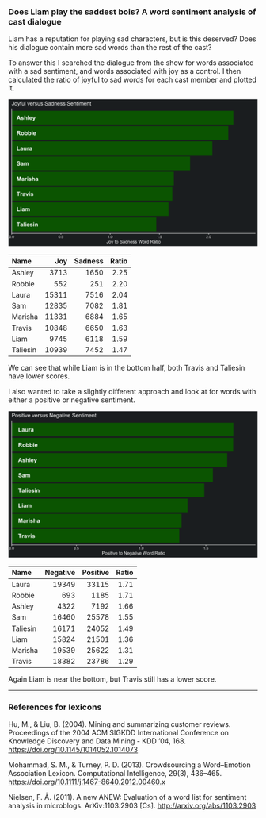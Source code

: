 
### Does Liam play the saddest bois? A word sentiment analysis of cast dialogue

Liam has a reputation for playing sad characters, but is this deserved?
Does his dialogue contain more sad words than the rest of the cast?

To answer this I searched the dialogue from the show for words
associated with a sad sentiment, and words associated with joy as a
control. I then calculated the ratio of joyful to sad words for each
cast member and plotted it.

![joyful vs sad](../plots/joySadPlot.png)

| Name     |   Joy | Sadness | Ratio |
| :------- | ----: | ------: | ----: |
| Ashley   |  3713 |    1650 |  2.25 |
| Robbie   |   552 |     251 |  2.20 |
| Laura    | 15311 |    7516 |  2.04 |
| Sam      | 12835 |    7082 |  1.81 |
| Marisha  | 11331 |    6884 |  1.65 |
| Travis   | 10848 |    6650 |  1.63 |
| Liam     |  9745 |    6118 |  1.59 |
| Taliesin | 10939 |    7452 |  1.47 |

We can see that while Liam is in the bottom half, both Travis and
Taliesin have lower scores.

I also wanted to take a slightly different approach and look at for
words with either a positive or negative sentiment.

![positive vs negative](../plots/positiveNegativePlot.png)

| Name     | Negative | Positive | Ratio |
| :------- | -------: | -------: | ----: |
| Laura    |    19349 |    33115 |  1.71 |
| Robbie   |      693 |     1185 |  1.71 |
| Ashley   |     4322 |     7192 |  1.66 |
| Sam      |    16460 |    25578 |  1.55 |
| Taliesin |    16171 |    24052 |  1.49 |
| Liam     |    15824 |    21501 |  1.36 |
| Marisha  |    19539 |    25622 |  1.31 |
| Travis   |    18382 |    23786 |  1.29 |

Again Liam is near the bottom, but Travis still has a lower score.

-----

### References for lexicons

Hu, M., & Liu, B. (2004). Mining and summarizing customer reviews.
Proceedings of the 2004 ACM SIGKDD International Conference on Knowledge
Discovery and Data Mining - KDD ’04, 168.
<https://doi.org/10.1145/1014052.1014073>

Mohammad, S. M., & Turney, P. D. (2013). Crowdsourcing a Word–Emotion
Association Lexicon. Computational Intelligence, 29(3), 436–465.
<https://doi.org/10.1111/j.1467-8640.2012.00460.x>

Nielsen, F. Å. (2011). A new ANEW: Evaluation of a word list for
sentiment analysis in microblogs. ArXiv:1103.2903 \[Cs\].
<http://arxiv.org/abs/1103.2903>

